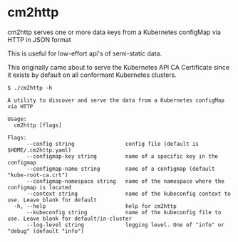 # cm2http

cm2http serves one or more data keys from a Kubernetes configMap via HTTP in JSON format

This is useful for low-effort api's of semi-static data.

This originally came about to serve the Kubernetes API CA Certificate since it exists by default on all conformant Kubernetes clusters.

```
$ ./cm2http -h 

A utility to discover and serve the data from a Kubernetes configMap via HTTP

Usage:
  cm2http [flags]

Flags:
      --config string                config file (default is $HOME/.cm2http.yaml)
      --configmap-key string         name of a specific key in the configmap
      --configmap-name string        name of a configmap (default "kube-root-ca.crt")
      --configmap-namespace string   name of the namespace where the configmap is located
      --context string               name of the kubeconfig context to use. Leave blank for default
  -h, --help                         help for cm2http
      --kubeconfig string            name of the kubeconfig file to use. Leave blank for default/in-cluster
      --log-level string             logging level. One of "info" or "debug" (default "info")
```
